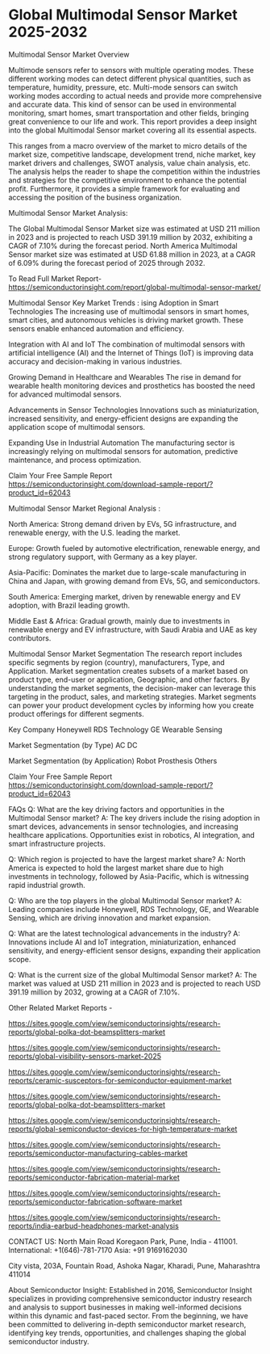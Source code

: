 <h1>Global Multimodal Sensor Market 2025-2032</h1>
Multimodal Sensor Market Overview

Multimode sensors refer to sensors with multiple operating modes. These different working modes can detect different physical quantities, such as temperature, humidity, pressure, etc. Multi-mode sensors can switch working modes according to actual needs and provide more comprehensive and accurate data. This kind of sensor can be used in environmental monitoring, smart homes, smart transportation and other fields, bringing great convenience to our life and work. This report provides a deep insight into the global Multimodal Sensor market covering all its essential aspects.

This ranges from a macro overview of the market to micro details of the market size, competitive landscape, development trend, niche market, key market drivers and challenges, SWOT analysis, value chain analysis, etc. The analysis helps the reader to shape the competition within the industries and strategies for the competitive environment to enhance the potential profit. Furthermore, it provides a simple framework for evaluating and accessing the position of the business organization.

Multimodal Sensor Market Analysis:

The Global Multimodal Sensor Market size was estimated at USD 211 million in 2023 and is projected to reach USD 391.19 million by 2032, exhibiting a CAGR of 7.10% during the forecast period. North America Multimodal Sensor market size was estimated at USD 61.88 million in 2023, at a CAGR of 6.09% during the forecast period of 2025 through 2032.

To Read Full Market Report-
https://semiconductorinsight.com/report/global-multimodal-sensor-market/

Multimodal Sensor Key Market Trends :
ising Adoption in Smart Technologies The increasing use of multimodal sensors in smart homes, smart cities, and autonomous vehicles is driving market growth. These sensors enable enhanced automation and efficiency.

Integration with AI and IoT The combination of multimodal sensors with artificial intelligence (AI) and the Internet of Things (IoT) is improving data accuracy and decision-making in various industries.

Growing Demand in Healthcare and Wearables The rise in demand for wearable health monitoring devices and prosthetics has boosted the need for advanced multimodal sensors.

Advancements in Sensor Technologies Innovations such as miniaturization, increased sensitivity, and energy-efficient designs are expanding the application scope of multimodal sensors.

Expanding Use in Industrial Automation The manufacturing sector is increasingly relying on multimodal sensors for automation, predictive maintenance, and process optimization.

Claim Your Free Sample Report
https://semiconductorinsight.com/download-sample-report/?product_id=62043

Multimodal Sensor Market Regional Analysis :

North America:
Strong demand driven by EVs, 5G infrastructure, and renewable energy, with the U.S. leading the market.

Europe:
Growth fueled by automotive electrification, renewable energy, and strong regulatory support, with Germany as a key player.

Asia-Pacific:
Dominates the market due to large-scale manufacturing in China and Japan, with growing demand from EVs, 5G, and semiconductors.

South America:
Emerging market, driven by renewable energy and EV adoption, with Brazil leading growth.

Middle East & Africa:
Gradual growth, mainly due to investments in renewable energy and EV infrastructure, with Saudi Arabia and UAE as key contributors.

Multimodal Sensor Market Segmentation
The research report includes specific segments by region (country), manufacturers, Type, and Application. Market segmentation creates subsets of a market based on product type, end-user or application, Geographic, and other factors. By understanding the market segments, the decision-maker can leverage this targeting in the product, sales, and marketing strategies. Market segments can power your product development cycles by informing how you create product offerings for different segments.

Key Company
Honeywell
RDS Technology
GE
Wearable Sensing

Market Segmentation (by Type)
AC
DC

Market Segmentation (by Application)
Robot
Prosthesis
Others

Claim Your Free Sample Report
https://semiconductorinsight.com/download-sample-report/?product_id=62043

FAQs
Q: What are the key driving factors and opportunities in the Multimodal Sensor market?
A: The key drivers include the rising adoption in smart devices, advancements in sensor technologies, and increasing healthcare applications. Opportunities exist in robotics, AI integration, and smart infrastructure projects.

Q: Which region is projected to have the largest market share?
A: North America is expected to hold the largest market share due to high investments in technology, followed by Asia-Pacific, which is witnessing rapid industrial growth.

Q: Who are the top players in the global Multimodal Sensor market?
A: Leading companies include Honeywell, RDS Technology, GE, and Wearable Sensing, which are driving innovation and market expansion.

Q: What are the latest technological advancements in the industry?
A: Innovations include AI and IoT integration, miniaturization, enhanced sensitivity, and energy-efficient sensor designs, expanding their application scope.

Q: What is the current size of the global Multimodal Sensor market?
A: The market was valued at USD 211 million in 2023 and is projected to reach USD 391.19 million by 2032, growing at a CAGR of 7.10%.

Other Related Market Reports -

https://sites.google.com/view/semiconductorinsights/research-reports/global-polka-dot-beamsplitters-market

https://sites.google.com/view/semiconductorinsights/research-reports/global-visibility-sensors-market-2025

https://sites.google.com/view/semiconductorinsights/research-reports/ceramic-susceptors-for-semiconductor-equipment-market

https://sites.google.com/view/semiconductorinsights/research-reports/global-polka-dot-beamsplitters-market

https://sites.google.com/view/semiconductorinsights/research-reports/global-semiconductor-devices-for-high-temperature-market

https://sites.google.com/view/semiconductorinsights/research-reports/semiconductor-manufacturing-cables-market

https://sites.google.com/view/semiconductorinsights/research-reports/semiconductor-fabrication-material-market

https://sites.google.com/view/semiconductorinsights/research-reports/semiconductor-fabrication-software-market

https://sites.google.com/view/semiconductorinsights/research-reports/india-earbud-headphones-market-analysis

CONTACT US:
North Main Road Koregaon Park, Pune, India - 411001.
International: +1(646)-781-7170
Asia: +91 9169162030

City vista, 203A, Fountain Road, Ashoka Nagar, Kharadi, Pune, Maharashtra 411014

About Semiconductor Insight:
Established in 2016, Semiconductor Insight specializes in providing comprehensive semiconductor industry research and analysis to support businesses in making well-informed decisions within this dynamic and fast-paced sector. From the beginning, we have been committed to delivering in-depth semiconductor market research, identifying key trends, opportunities, and challenges shaping the global semiconductor industry.
